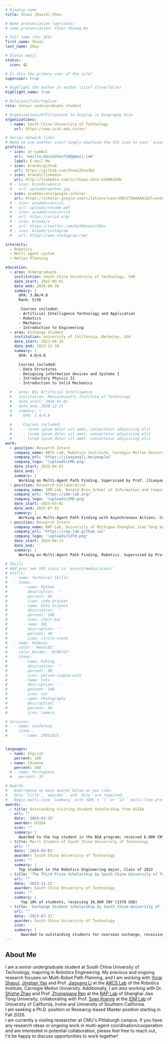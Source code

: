 ```yaml
---
# Display name
title: Shuai (David) Zhou

# Name pronunciation (optional)
# name_pronunciation: Chien Shiung Wu

# Full name (for SEO)
first_name: Shuai
last_name: Zhou

# Status emoji
status:
  icon: 🎧

# Is this the primary user of the site?
superuser: true

# Highlight the author in author lists? (true/false)
highlight_name: true

# Role/position/tagline
role: Senior undergraduate student

# Organizations/Affiliations to display in Biography blox
organizations:
  - name: South China University of Technology
    url: https://www.scut.edu.cn/en/

# Social network links
# Need to use another icon? Simply download the SVG icon to your `assets/media/icons/` folder.
profiles:
  - icon: at-symbol
    url: 'mailto:davidzhou718@gmail.com'
    label: E-mail Me
  - icon: brands/github
    url: https://github.com/ShuaiZhou302
  - icon: brands/linkedin
    url: http://linkedin.com/in/shuai-zhou-61096428b
  # - icon: brands/weixin
  #   url: uploads/wechat.jpg 
  - icon: academicons/google-scholar
    url: https://scholar.google.com/citations?user=ONn1TXAAAAAJ&hl=en&oi=sra   
  # - icon: academicons/cv
  #   url: uploads/resume.pdf   
  # - icon: academicons/orcid
  #   url: https://orcid.org/
  # - icon: brands/x
  #   url: https://twitter.com/GetResearchDev  
  # - icon: brands/instagram
  #   url: https://www.instagram.com/      

interests:
  - Robotics
  - Multi agent system
  - Motion Planning

education:
  - area: Undergraduate
    institution: South China University of Technology, CHN
    date_start: 2022-09-01
    date_end: 2026-06-30
    summary: |
      GPA: 3.86/4.0 
      Rank: 5/56

       Courses included:
      - Artificial Intelligence Technology and Application
      - Robotics
      - Mechanic
      - Introduction to Engineering
  - area: Exchange Student
    institution: University of California, Berkeley, USA
    date_start: 2023-08-16
    date_end: 2023-12-30
    summary: |
      GPA: 4.0/4.0

      Courses included:
      - Data Structures
      - Designing information devices and Systems I
      - Introductory Physics II
      - Introduction to Solid Mechanics

  # - area: BSc Artificial Intelligence
  #   institution: Massachusetts Institute of Technology
  #   date_start: 2016-01-01
  #   date_end: 2020-12-31
  #   summary: |
  #     GPA: 3.4/4.0
      
  #     Courses included:
  #     - lorem ipsum dolor sit amet, consectetur adipiscing elit
  #     - lorem ipsum dolor sit amet, consectetur adipiscing elit
  #     - lorem ipsum dolor sit amet, consectetur adipiscing elit
work:
  - position: Research Intern
    company_name: ARCS Lab, Robotics Institute, Carnegie Mellon University, USA
    company_url: 'https://jiaoyangli.me/people/'
    company_logo: '\uploads\CMU.png'
    date_start: 2025-04-01
    date_end: ''
    summary: |
      Working on Multi-Agent Path Finding. Supervised by Prof. [Jiaoyang Li](https://jiaoyangli.me/).
  - position: Research Collaboration
    company_name: IDM Lab, Donald Bren School of Information and Computer Science, University of California, Irvine, USA
    company_url: 'https://idm-lab.org/'
    company_logo: '\uploads\CMU.png'
    date_start: 2025-03-01
    date_end: 2025-07-01
    summary: |
      Working on Multi-Agent Path Finding with Asynchronous Actions. Collaborating with Prof. [Sven Koenig](https://idm-lab.org/) via RAP Lab.    
  - position: Research Intern
    company_name: RAP Lab, University of Michigan-Shanghai Jiao Tong University Joint Institut, Shanghai Jiao Tong University
    company_url: 'https://rap-lab.github.io/'
    company_logo: '\uploads\SJTU.png'
    date_start: 2024-04-15
    date_end: ''
    summary: |
      Working on Multi-Agent Path Finding, Robotics. Supervised by Prof. [Zhongqiang Ren](https://rap-lab.github.io/team/zren/). One paper is accepted by AAAI 2025 

# Skills
# Add your own SVG icons to `assets/media/icons/`
# skills:
#   - name: Technical Skills
#     items:
#       - name: Python
#         description: ''
#         percent: 80
#         icon: code-bracket
#       - name: Data Science
#         description: ''
#         percent: 100
#         icon: chart-bar
#       - name: SQL
#         description: ''
#         percent: 40
#         icon: circle-stack
#   - name: Hobbies
#     color: '#eeac02'
#     color_border: '#f0bf23'
#     items:
#       - name: Hiking
#         description: ''
#         percent: 60
#         icon: person-simple-walk
#       - name: Cats
#         description: ''
#         percent: 100
#         icon: cat
#       - name: Photography
#         description: ''
#         percent: 80
#         icon: camera

# Services:
#   - name: Conferece
#     items :
#       - name: IROS2025


languages:
  - name: English
    percent: 100
  - name: Chinese
    percent: 100
  # - name: Portuguese
  #   percent: 25

# Awards.
#   Add/remove as many awards below as you like.
#   Only `title`, `awarder`, and `date` are required.
#   Begin multi-line `summary` with YAML's `|` or `|2-` multi-line prefix and indent 2 spaces below.
awards:
  - title: Outstanding Visiting Student Scholarship from USIEA
    url: ""
    date: '2024-03-15'
    awarder: USIEA
    icon: ""
    summary: |
      Awarded to the top student in the BGA program; received 6,000 CNY (827 USD)
  - title: Merit Student of South China University of Technology
    url: ""
    date: '2024-02-01'
    awarder: South China University of Technology
    icon: ""
    summary: |
      Top student in the Robotics Engineering major, Class of 2022
  - title: 'The Third Prize Scholarship by South China University of Technology'
    url: ""
    date: '2023-12-21'
    awarder: South China University of Technology
    icon: ""
    summary: |
       Top 10% of students, receiving 10,000 CNY (1378 USD)
  - title: 'Exchange Student Scholarship by South China University of Technology'
    url: ""
    date: '2023-07-21'
    awarder: South China University of Technology
    icon: 
    summary: |
       Awarded to outstanding students for overseas exchange, receiving 40,000 CNY (5512 USD)
---
```


## About Me


I am a senior undergraduate student at South China University of Technology, majoring in Robotics Engineering. My previous and ongoing research focuses on Multi-Robot Path Planning, and I am working with [Yorai Shaoul](https://yoraish.com/), [Jingtian Yan](https://jingtianyan.github.io/) and Prof. [Jiaoyang Li](https://jiaoyangli.me/) at the [ARCS Lab](https://arcs-group.github.io/) of the Robotics Institute, Carnegie Mellon University. Additionally, I am also working with Dr. [Shizhe Zhao](https://eggeek.github.io/) and Prof. [Zhongqiang Ren](https://rap-lab.github.io/team/zren/) at the [RAP Lab](https://rap-lab.github.io/) of Shanghai Jiao Tong University, collaborating with Prof. [Sven Koenig](https://idm-lab.org/index.html) at the [IDM Lab](https://idm-lab.org/) of University of California, Irvine and University of Southern California. <br>
I am seeking a Ph.D. position or Researcg-based Master position starting in Fall 2026. <br>
I am currently a visiting researcher at CMU's Pittsburgh campus. If you have any research ideas or ongoing work in multi-agent coordination/cooperation and are interested in potential collaboration, please feel free to reach out, I'd be happy to discuss opportunities to work together!
<!-- At present, I am a remote Research intern in RAP-lab, UM-SJTU JI, SJTU. Working on Multi agent path finding(MAPF) and its varients.  <br>
In addition to MAPF and Planning, I am also interested in other areas of Multi Agent System, Operations research, Optimization, Robotics. I believe that only by extensive study can my research horizons are not restricted. If you are willing to discuss with me about any topic related to robotics, please contact me directly.<br> -->
<!-- <font color="red">I am looking for a position for summer and autumn research in 2025!!</font> -->

